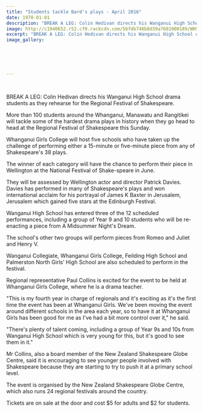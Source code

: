 ```yaml
---
title: "Students tackle Bard's plays - April 2016"
date: 1970-01-01
description: "BREAK A LEG: Colin Hedivan directs his Wanganui High School drama students as they rehearse for the Regional Festival of Shakespeare, Wanganui Chronicle article on 1/4/16..."
image: http://c1940652.r52.cf0.rackcdn.com/56fdb746b8d39a7681000189/WHS-drama-stud-rehearse-for-Reg-Fest-of-Shakespeare-1.4.16.jpg
excerpt: "BREAK A LEG: Colin Hedivan directs his Wanganui High School drama students as they rehearse for the Regional Festival of Shakespeare, Wanganui Chronicle article on 1/4/16..."
image_gallery:
    
    
    
    
    
---
```


<p>&nbsp;</p>
<p>BREAK A LEG: Colin Hedivan directs his Wanganui High School drama students as they rehearse for the Regional Festival of Shakespeare.</p>
<p>More than 100 students around the Whanganui, Manawatu and Rangitikei will tackle some of the hardest drama plays in history when they go head to head at the Regional Festival of Shakespeare this Sunday.</p>
<p>Whanganui Girls College will host five schools who have taken up the challenge of performing either a 15-minute or five-minute piece from any of Shakespeare's 38 plays.</p>
<p>The winner of each category will have the chance to perform their piece in Wellington at the National Festival of Shake-speare in June.</p>
<p>They will be assessed by Wellington actor and director Patrick Davies. Davies has performed in many of Shakespeare's plays and won international acclaim for his portrayal of James K Baxter in Jerusalem, Jerusalem which gained five stars at the Edinburgh Festival.</p>
<p>Wanganui High School has entered three of the 12 scheduled performances, including a group of Year 9 and 10 students who will be re-enacting a piece from A Midsummer Night's Dream.</p>
<p>The school's other two groups will perform pieces from Romeo and Juliet and Henry V.</p>
<p>Wanganui Collegiate, Whanganui Girls College, Feilding High School and Palmerston North Girls' High School are also scheduled to perform in the festival.</p>
<p>Regional representative Paul Collins is excited for the event to be held at Whanganui Girls College, where he is a drama teacher.</p>
<p>"This is my fourth year in charge of regionals and it's exciting as it's the first time the event has been at Whanganui Girls. We've been moving the event around different schools in the area each year, so to have it at Whanganui Girls has been good for me as I've had a bit more control over it," he said.</p>
<p>"There's plenty of talent coming, including a group of Year 9s and 10s from Wanganui High School which is very young for this, but it's good to see them in it."</p>
<p>Mr Collins, also a board member of the New Zealand Shakespeare Globe Centre, said it is encouraging to see younger people involved with Shakespeare because they are starting to try to push it at a primary school level.</p>
<p>The event is organised by the New Zealand Shakespeare Globe Centre, which also runs 24 regional festivals around the country.</p>
<p>Tickets are on sale at the door and cost $5 for adults and $2 for students.</p>

